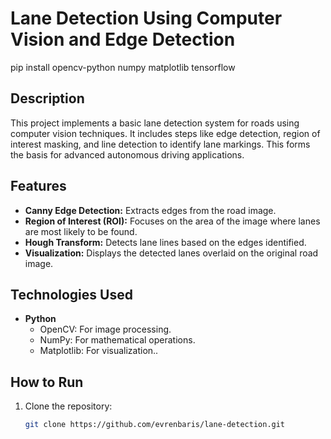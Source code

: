 # Lane Detection Using Computer Vision and Edge Detection
pip install opencv-python numpy matplotlib tensorflow

## Description
This project implements a basic lane detection system for roads using computer vision techniques. It includes steps like edge detection, region of interest masking, and line detection to identify lane markings. This forms the basis for advanced autonomous driving applications.

## Features
- **Canny Edge Detection:** Extracts edges from the road image.
- **Region of Interest (ROI):** Focuses on the area of the image where lanes are most likely to be found.
- **Hough Transform:** Detects lane lines based on the edges identified.
- **Visualization:** Displays the detected lanes overlaid on the original road image.

## Technologies Used
- **Python**
  - OpenCV: For image processing.
  - NumPy: For mathematical operations.
  - Matplotlib: For visualization..

## How to Run
1. Clone the repository:
   ```bash
   git clone https://github.com/evrenbaris/lane-detection.git
